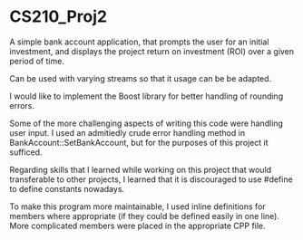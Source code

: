 # CS210_Proj2

A simple bank account application, that prompts the user for an initial investment, and displays the project return on investment (ROI) over a given period of time.

Can be used with varying streams so that it usage can be be adapted.

I would like to implement the Boost library for better handling of rounding errors.

Some of the more challenging aspects of writing this code were handling user input. I used an admitiedly crude error handling method in BankAccount::SetBankAccount, but for the purposes of this project it sufficed.

Regarding skills that I learned while working on this project that would transferable to other projects, I learned that it is discouraged to use #define to define constants nowadays.

To make this program more maintainable, I used inline definitions for members where appropriate (if they could be defined easily in one line). More complicated members were placed in the appropriate CPP file.
